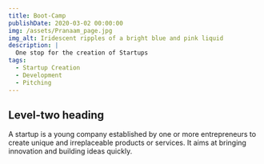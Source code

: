 ```yaml
---
title: Boot-Camp
publishDate: 2020-03-02 00:00:00
img: /assets/Pranaam_page.jpg
img_alt: Iridescent ripples of a bright blue and pink liquid
description: |
  One stop for the creation of Startups
tags:
  - Startup Creation
  - Development
  - Pitching
---
```


## Level-two heading

A startup is a young company established by one or more entrepreneurs to create unique and irreplaceable products or services. It aims at bringing innovation and building ideas quickly.